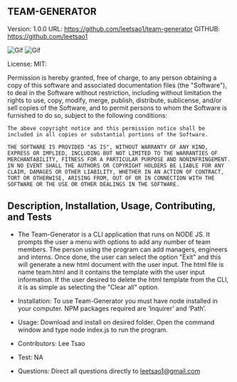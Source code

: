 ## TEAM-GENERATOR
  Version: 1.0.0
  URL: https://github.com/leetsao1/team-generator
  GITHUB: https://github.com/leetsao1

![Gif](./Assets/startup.gif)
![Gif](./Assets/demo.gif)


  License: MIT:
  
  Permission is hereby granted, free of charge, to any person obtaining a copy of this software and associated documentation files (the "Software"), to deal in the Software without restriction, including without limitation the rights to use, copy, modify, merge, publish, distribute, sublicense, and/or sell copies of the Software, and to permit persons to whom the Software is furnished to do so, subject to the following conditions:

    The above copyright notice and this permission notice shall be included in all copies or substantial portions of the Software.
    
    THE SOFTWARE IS PROVIDED "AS IS", WITHOUT WARRANTY OF ANY KIND, EXPRESS OR IMPLIED, INCLUDING BUT NOT LIMITED TO THE WARRANTIES OF MERCHANTABILITY, FITNESS FOR A PARTICULAR PURPOSE AND NONINFRINGEMENT. IN NO EVENT SHALL THE AUTHORS OR COPYRIGHT HOLDERS BE LIABLE FOR ANY CLAIM, DAMAGES OR OTHER LIABILITY, WHETHER IN AN ACTION OF CONTRACT, TORT OR OTHERWISE, ARISING FROM, OUT OF OR IN CONNECTION WITH THE SOFTWARE OR THE USE OR OTHER DEALINGS IN THE SOFTWARE.


  ## Description, Installation, Usage, Contributing, and Tests

  * The Team-Generator is a CLI application that runs on NODE JS. It prompts the user a menu with options to add any number of team members. The person using the program can add managers, engineers and interns. Once done, the user can select the option "Exit" and this will generate a new html document with the user input. The html file is name team.html and it contains the template with the user input information. If the user desired to delete the html template from the CLI, it is as simple as selecting the "Clear all" option.

  
  * Installation: To use Team-Generator you must have node installed in your computer. NPM packages required are ‘Inquirer’ and ‘Path’.


  * Usage: Download and install on desired folder. Open the command window and type node index.js to run the program.



  * Contributors: Lee Tsao

  * Test: NA

  * Questions: Direct all questions directly to leetsao1@gmail.com

